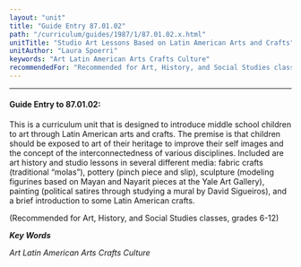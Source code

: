 ```yaml
---
layout: "unit"
title: "Guide Entry 87.01.02"
path: "/curriculum/guides/1987/1/87.01.02.x.html"
unitTitle: "Studio Art Lessons Based on Latin American Arts and Crafts"
unitAuthor: "Laura Spoerri"
keywords: "Art Latin American Arts Crafts Culture"
recommendedFor: "Recommended for Art, History, and Social Studies classes, grades 6-12"
---
```

<body>
<hr/>
 <h4>
  Guide Entry to 87.01.02:
 </h4>
 This is a curriculum unit that is designed to introduce middle school children to art through Latin American arts and crafts. The premise is that children should be exposed to art of their heritage to improve their self images and the concept of the interconnectedness of various disciplines. Included are art history and studio lessons in several different media: fabric crafts (traditional “molas”), pottery (pinch piece and slip), sculpture (modeling figurines based on Mayan and Nayarit pieces at the Yale Art Gallery), painting (political satires through studying a mural by David Sigueiros), and a brief introduction to some Latin American crafts.
 <p>
  (Recommended for Art, History, and Social Studies classes, grades 6-12)
 </p>
<p>
  <b>
   <i>
    Key Words
   </i>
  </b>
  <br/>
 </p>
 <p>
  <i>
   Art Latin American Arts Crafts Culture
  </i>
 </p>

</body>